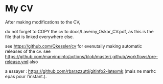 # My CV 

After making modifications to the CV, 

do not forget to COPY the cv to docs/Laverny_Oskar_CV.pdf, as this is the file that is linked everywhere else. 


see https://github.com/Qkessler/cv for evenutally making automatic releases of the cv. 
see https://github.com/marvinpinto/actions/blob/master/.github/workflows/pre-release.yml also


a essayer : https://github.com/rbarazzutti/gitinfo2-latexmk
(mais ne marhc epas pour l'instant.).